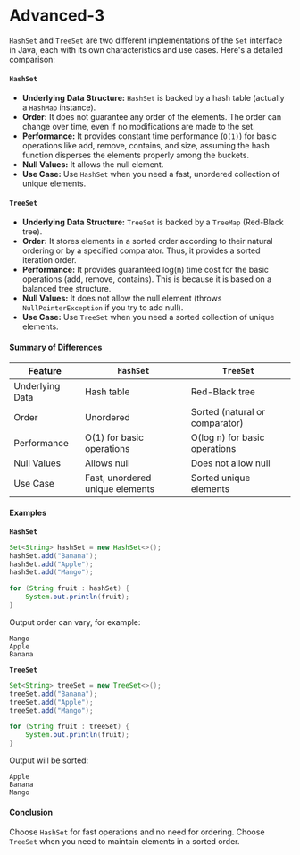 # Advanced-3

`HashSet` and `TreeSet` are two different implementations of the `Set` interface in Java, each with its own characteristics and use cases. Here's a detailed comparison:

#### `HashSet`

* **Underlying Data Structure:** `HashSet` is backed by a hash table (actually a `HashMap` instance).
* **Order:** It does not guarantee any order of the elements. The order can change over time, even if no modifications are made to the set.
* **Performance:** It provides constant time performance (`O(1)`) for basic operations like add, remove, contains, and size, assuming the hash function disperses the elements properly among the buckets.
* **Null Values:** It allows the null element.
* **Use Case:** Use `HashSet` when you need a fast, unordered collection of unique elements.

#### `TreeSet`

* **Underlying Data Structure:** `TreeSet` is backed by a `TreeMap` (Red-Black tree).
* **Order:** It stores elements in a sorted order according to their natural ordering or by a specified comparator. Thus, it provides a sorted iteration order.
* **Performance:** It provides guaranteed log(n) time cost for the basic operations (add, remove, contains). This is because it is based on a balanced tree structure.
* **Null Values:** It does not allow the null element (throws `NullPointerException` if you try to add null).
* **Use Case:** Use `TreeSet` when you need a sorted collection of unique elements.

#### Summary of Differences

| Feature         | `HashSet`                       | `TreeSet`                      |
| --------------- | ------------------------------- | ------------------------------ |
| Underlying Data | Hash table                      | Red-Black tree                 |
| Order           | Unordered                       | Sorted (natural or comparator) |
| Performance     | O(1) for basic operations       | O(log n) for basic operations  |
| Null Values     | Allows null                     | Does not allow null            |
| Use Case        | Fast, unordered unique elements | Sorted unique elements         |

#### Examples

**`HashSet`**

```java
Set<String> hashSet = new HashSet<>();
hashSet.add("Banana");
hashSet.add("Apple");
hashSet.add("Mango");

for (String fruit : hashSet) {
    System.out.println(fruit);
}
```

Output order can vary, for example:

```
Mango
Apple
Banana
```

**`TreeSet`**

```java
Set<String> treeSet = new TreeSet<>();
treeSet.add("Banana");
treeSet.add("Apple");
treeSet.add("Mango");

for (String fruit : treeSet) {
    System.out.println(fruit);
}
```

Output will be sorted:

```
Apple
Banana
Mango
```

#### Conclusion

Choose `HashSet` for fast operations and no need for ordering. Choose `TreeSet` when you need to maintain elements in a sorted order.
